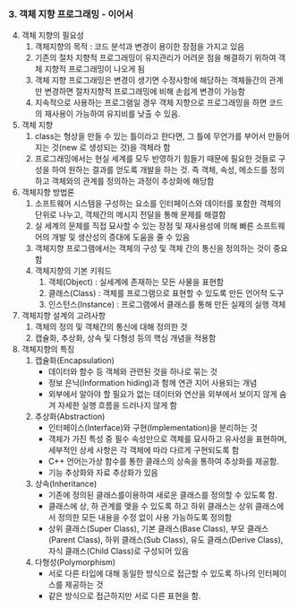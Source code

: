 ### 3. 객체 지향 프로그래밍 - 이어서
4. 객체 지향의 필요성
   1. 객체지향의 목적 : 코드 분석과 변경이 용이한 장점을 가지고 있음
   2. 기존의 절차 지향적 프로그래밍이 유지관리가 어려운 점을 해결하기 위하여 객체 지향적 프로그래밍이 나오게 됨
   3. 객체 지향 프로그래밍은 변경이 생기면 수정사항에 해당하는 객체들간의 관계만 변경하면 절차지향적 프로그래밍에 비해 손쉽게 변경이 가능함
   4. 지속적으로 사용하는 프로그램일 경우 객체 지향으로 프로그래밍을 하면 코드의 재사용이 가능하여 유지비를 낮출 수 있음.
5. 객체 지향
   1. class는 형상을 만들 수 있는 틀이라고 한다면, 그 틀에 무언가를 부어서 만들어지는 것(new 로 생성되는 것)을 객체라 함
   2. 프로그래밍에서는 현실 세계를 모두 반영하기 힘들기 때문에 필요한 것들로 구성을 하여 원하는 결과를 얻도록 개발을 하는 것. 즉 객체, 속성, 메소드를 정의하고 객체와의 관계를 정의하는 과정이 추상화에 해당함
6. 객체지향 방법론
   1. 소프트웨어 시스템을 구성하는 요소를 인터페이스와 데이터를 포함한 객체의 단위로 나누고, 객체간의 메시지 전달을 통해 문제를 해결함
   2. 실 세계의 문제를 직접 묘사할 수 있는 장점 및 재사용성에 의해 빠른 소프트웨어의 개발 및 생산성의 증대에 도움을 줄 수 있음
   3. 객체지향 프로그램에서는 객체의 구성 및 객체 간의 통신을 정의하는 것이 중요함
   4. 객체지향의 기본 키워드
      1. 객체(Object) : 실세계에 존재하는 모든 사물을 표현함
      2. 클래스(Class) : 객체를 프로그램으로 표현할 수 있도록 만든 언어적 도구
      3. 인스턴스(Instance) : 프로그램에서 클래스를 통해 만든 실제의 실행 객체
7. 객체지향 설계의 고려사항
   1. 객체의 정의 및 객체간의 통신에 대해 정의한 것
   2. 캡슐화, 추상화, 상속 및 다형성 등의 핵심 개념을 적용함
8. 객체지향의 특징
   1. 캡슐화(Encapsulation)
      - 데이터와 함수 등 객체와 관련된 것을 하나로 묶는 것
      - 정보 은닉(Information hiding)과 함께 연관 지어 사용되는 개념
      - 외부에서 알아야 할 필요가 없는 데이터와 연산을 외부에서 보이지 않게 숨겨 자세한 실행 흐름을 드러나지 않게 함
   2. 추상화(Abstraction)
      - 인터페이스(Interface)와 구현(Implementation)을 분리하는 것
      - 객체가 가진 특성 중 필수 속성만으로 객체를 묘사하고 유사성을 표현하며, 세부적인 상세 사항은 각 객체에 따라 다르게 구현되도록 함
      - C++ 언어는가상 함수를 통한 클래스의 상속을 통하여 추상화를 제공함.
      - 기능 추상화와 자료 추상화가 있음
   3. 상속(Inheritance)
      - 기존에 정의된 클래스를이용하여 새로운 클래스를 정의할 수 있도록 함.
      - 클래스에 상, 하 관계를 맺을 수 있도록 하고 하위 클래스는 상위 클래스에서 정의한 모든 내용을 수정 없이 사용 가능하도록 정의함
      - 상위 클래스(Super Class), 기본 클래스(Base Class), 부모 클래스(Parent Class), 하위 클래스(Sub Class), 유도 클래스(Derive Class), 자식 클래스(Child Class)로 구성되어 있음 
   4. 다형성(Polymorphism)
      - 서로 다른 타입에 대해 동일한 방식으로 접근할 수 있도록 하나의 인터페이스를 제공하는 것
      - 같은 방식으로 접근하지만 서로 다른 표현을 함.